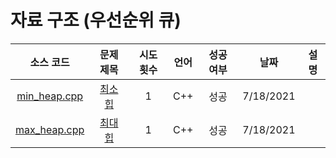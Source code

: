 # 자료 구조 (우선순위 큐)
|소스 코드|문제 제목|시도 횟수|언어|성공 여부|날짜|설명|
|:---:|:---:|:---:|:---:|:---:|:---:|:---:|
|[min_heap.cpp](../Priority%20Queue/min_heap.cpp)|[최소 힙](http://boj.kr/1927)|1|C++|성공|7/18/2021|
|[max_heap.cpp](../Priority%20Queue/max_heap.cpp)|[최대 힙](http://boj.kr/11279)|1|C++|성공|7/18/2021|